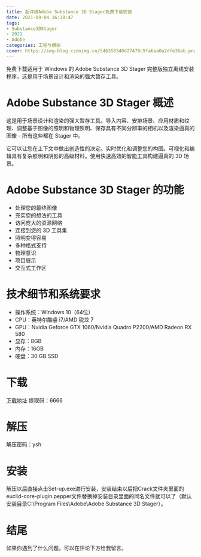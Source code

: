 ```yaml
---
title: 超详细Adobe Substance 3D Stager免费下载安装
date: 2021-09-04 16:38:47
tags:
- Substance3DStager
- 2021
- Adobe
categories: 工程与模拟
cover: https://img-blog.csdnimg.cn/546358348d27478c9fa6aa0a2dfe36ab.png
---
```


免费下载适用于 Windows 的 Adob​​e Substance 3D Stager 完整版独立离线安装程序，这是用于场景设计和渲染的强大暂存工具。

# Adobe Substance 3D Stager 概述
这是用于场景设计和渲染的强大暂存工具。导入内容、安排场景、应用材质和纹理、调整基于图像的照明和物理照明、保存具有不同分辨率的相机以及渲染逼真的图像 - 所有这些都在 Stager 中。

它可以让您在上下文中做出创造性的决定。实时优化和调整您的构图。可视化和编辑具有复杂照明和阴影的高级材料。使用快速高效的智能工具构建逼真的 3D 场景。

# Adobe Substance 3D Stager 的功能
- 处理您的最终图像
- 充实您的想法的工具
- 访问庞大的资源网络
- 连接到您的 3D 工具集
- 照明变得容易
- 多种格式支持
- 物理意识
- 项目展示
- 交互式工作区

# 技术细节和系统要求
- 操作系统：Windows 10（64位）
- CPU：英特尔酷睿 i7/AMD 锐龙 7
- GPU：Nvidia Geforce GTX 1060/Nvidia Quadro P2200/AMD Radeon RX 580
- 显存：8GB
- 内存：16GB
- 硬盘：30 GB SSD

# 下载
[下载地址](https://pan.baidu.com/s/104b-78C-fy23D2O56S2H7w)
提取码：6666

# 解压
解压密码：ysh

# 安装
解压以后直接点击Set-up.exe进行安装，安装结束以后把Crack文件夹里面的euclid-core-plugin.pepper文件替换掉安装目录里面的同名文件就可以了（默认安装目录C:\Program Files\Adobe\Adobe Substance 3D Stager）。

# 结尾
如果你遇到了什么问题，可以在评论下方给我留言。

